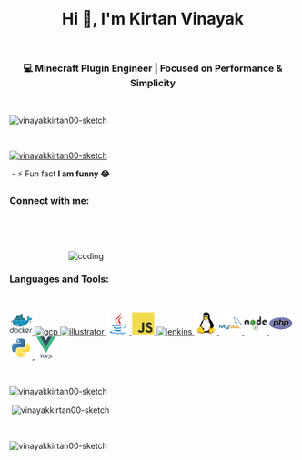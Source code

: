 ‎<h1 align="center">Hi 👋, I'm Kirtan Vinayak</h1>
‎<h3 align="center">💻 Minecraft Plugin Engineer | Focused on Performance & Simplicity</h3>
‎
‎<p align="left"> <img src="https://komarev.com/ghpvc/?username=vinayakkirtan00-sketch&label=Profile%20views&color=0e75b6&style=flat" alt="vinayakkirtan00-sketch" /> </p>
‎
‎<p align="left"> <a href="https://github.com/ryo-ma/github-profile-trophy"><img src="https://github-profile-trophy.vercel.app/?username=vinayakkirtan00-sketch" alt="vinayakkirtan00-sketch" /></a> </p>
‎
‎- ⚡ Fun fact **I am funny 😂**
‎
‎<h3 align="left">Connect with me:</h3>
‎<p align="left">
‎</p>
‎
‎<img align="right" alt="coding" width="400" src="https://user-images.githubusercontent.com/74038190/212749171-b84692a8-2b04-4e3b-93ca-ac14705da224.gif">
‎
‎<h3 align="left">Languages and Tools:</h3>
‎<p align="left"> <a href="https://www.docker.com/" target="_blank" rel="noreferrer"> <img src="https://raw.githubusercontent.com/devicons/devicon/master/icons/docker/docker-original-wordmark.svg" alt="docker" width="40" height="40"/> </a> <a href="https://cloud.google.com" target="_blank" rel="noreferrer"> <img src="https://www.vectorlogo.zone/logos/google_cloud/google_cloud-icon.svg" alt="gcp" width="40" height="40"/> </a> <a href="https://www.adobe.com/in/products/illustrator.html" target="_blank" rel="noreferrer"> <img src="https://www.vectorlogo.zone/logos/adobe_illustrator/adobe_illustrator-icon.svg" alt="illustrator" width="40" height="40"/> </a> <a href="https://www.java.com" target="_blank" rel="noreferrer"> <img src="https://raw.githubusercontent.com/devicons/devicon/master/icons/java/java-original.svg" alt="java" width="40" height="40"/> </a> <a href="https://developer.mozilla.org/en-US/docs/Web/JavaScript" target="_blank" rel="noreferrer"> <img src="https://raw.githubusercontent.com/devicons/devicon/master/icons/javascript/javascript-original.svg" alt="javascript" width="40" height="40"/> </a> <a href="https://www.jenkins.io" target="_blank" rel="noreferrer"> <img src="https://www.vectorlogo.zone/logos/jenkins/jenkins-icon.svg" alt="jenkins" width="40" height="40"/> </a> <a href="https://www.linux.org/" target="_blank" rel="noreferrer"> <img src="https://raw.githubusercontent.com/devicons/devicon/master/icons/linux/linux-original.svg" alt="linux" width="40" height="40"/> </a> <a href="https://www.mysql.com/" target="_blank" rel="noreferrer"> <img src="https://raw.githubusercontent.com/devicons/devicon/master/icons/mysql/mysql-original-wordmark.svg" alt="mysql" width="40" height="40"/> </a> <a href="https://nodejs.org" target="_blank" rel="noreferrer"> <img src="https://raw.githubusercontent.com/devicons/devicon/master/icons/nodejs/nodejs-original-wordmark.svg" alt="nodejs" width="40" height="40"/> </a> <a href="https://www.php.net" target="_blank" rel="noreferrer"> <img src="https://raw.githubusercontent.com/devicons/devicon/master/icons/php/php-original.svg" alt="php" width="40" height="40"/> </a> <a href="https://www.python.org" target="_blank" rel="noreferrer"> <img src="https://raw.githubusercontent.com/devicons/devicon/master/icons/python/python-original.svg" alt="python" width="40" height="40"/> </a> <a href="https://vuejs.org/" target="_blank" rel="noreferrer"> <img src="https://raw.githubusercontent.com/devicons/devicon/master/icons/vuejs/vuejs-original-wordmark.svg" alt="vuejs" width="40" height="40"/> </a> </p>
‎
‎<p><img align="left" src="https://github-readme-stats.vercel.app/api/top-langs?username=vinayakkirtan00-sketch&show_icons=true&locale=en&layout=compact" alt="vinayakkirtan00-sketch" /></p>
‎
‎<p>&nbsp;<img align="center" src="https://github-readme-stats.vercel.app/api?username=vinayakkirtan00-sketch&show_icons=true&locale=en" alt="vinayakkirtan00-sketch" /></p>
‎
‎<p><img align="center" src="https://github-readme-streak-stats.herokuapp.com/?user=vinayakkirtan00-sketch&" alt="vinayakkirtan00-sketch" /></p>
‎
